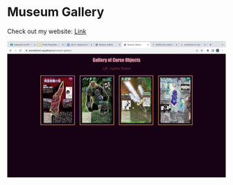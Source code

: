 # Museum Gallery

Check out my website: [Link](https://promethium-og.github.io/museum-gallery/)

<img src="./img/your_screenshot.png" width="800px" alt="gallery">
